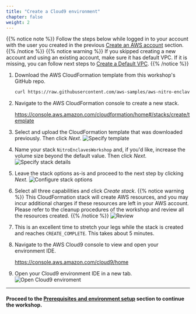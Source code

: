 ```yaml
---
title: "Create a Cloud9 environment"
chapter: false
weight: 2
---
```


{{% notice note %}}
Follow the steps below while logged in to your account with the user you created in the previous [Create an AWS account](account.html) section.
{{% /notice %}}
{{% notice warning %}}
If you skipped creating a new account and using an existing account, make sure it has default VPC. If it is missing, you can follow next steps to [Create a Default VPC](https://docs.aws.amazon.com/vpc/latest/userguide/default-vpc.html#create-default-vpc).
{{% /notice %}}

1. Download the AWS CloudFormation template from this workshop's GitHub repo.
    ```sh
    curl https://raw.githubusercontent.com/aws-samples/aws-nitro-enclaves-workshop/main/resources/templates/cloud9.yaml -o cloud9.yaml
    ```

1. Navigate to the AWS CloudFormation console to create a new stack.

    https://console.aws.amazon.com/cloudformation/home#/stacks/create/template

1. Select and upload the CloudFormation template that was downloaded previously. Then click _Next_.
![Specify template](/images/cloud9-1-specify-template.png?featherlight=false)

1. Name your stack `NitroEnclavesWorkshop` and, if you'd like, increase the volume size beyond the default value. Then click _Next_.
![Specify stack details](/images/cloud9-2-specify-stack-details.png?featherlight=false)

1. Leave the stack options as-is and proceed to the next step by clicking _Next_.
![Configure stack options](/images/cloud9-3-configure-stack-options.png?featherlight=false)

1. Select all three capabilities and click _Create stack_.
{{% notice warning %}}
This CloudFormation stack will create AWS resources, and you may incur additional charges if these resources are left in your AWS account.  
Please refer to the cleanup procedures of the workshop and review all the resources created.
{{% /notice %}}
![Review](/images/cloud9-4-review.png?featherlight=false)

1. This is an excellent time to stretch your legs while the stack is created and reaches `CREATE_COMPLETE`. This takes about 5 minutes.

1. Navigate to the AWS Cloud9 console to view and open your environment IDE.

    https://console.aws.amazon.com/cloud9/home

1. Open your Cloud9 environment IDE in a new tab.
![Open Cloud9 enviroment](/images/cloud9-5-environment.png?featherlight=false)

---
#### Proceed to the [Prerequisites and environment setup](../prerequisites.html) section to continue the workshop.
